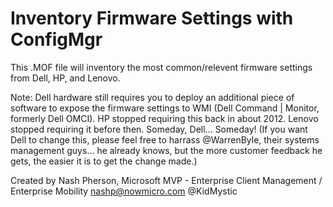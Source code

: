 # Inventory Firmware Settings with ConfigMgr

This .MOF file will inventory the most common/relevent firmware settings from Dell, HP, and Lenovo.

Note:  Dell hardware still requires you to deploy an additional piece of software to expose the firmware settings to WMI (Dell Command | Monitor, formerly Dell OMCI). HP stopped requiring this back in about 2012. Lenovo stopped requiring it before then.  Someday, Dell... Someday!
(If you want Dell to change this, please feel free to harrass @WarrenByle, their systems management guys... he already knows, but the more customer feedback he gets, the easier it is to get the change made.)

Created by
Nash Pherson, Microsoft MVP - Enterprise Client Management / Enterprise Mobility
nashp@nowmicro.com
@KidMystic
